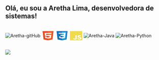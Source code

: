 ## Olá, eu sou a Aretha Lima, desenvolvedora de sistemas!  


<div style="display: inline_block"><br>

  <img align="center" alt="Aretha-gitHub" height="30" width="40" src="https://raw.githubusercontent.com/jmnote/z-icons/master/svg/github.svg">
  <img align="center" alt="Aretha-HTML" height="30" width="40" src="https://raw.githubusercontent.com/devicons/devicon/master/icons/html5/html5-original.svg">
  <img align="center" alt="Aretha-CSS" height="30" width="40" src="https://raw.githubusercontent.com/devicons/devicon/master/icons/css3/css3-original.svg">
  <img align="center" alt="Aretha-Js" height="30" width="40" src="https://raw.githubusercontent.com/devicons/devicon/master/icons/javascript/javascript-plain.svg">
  <img align="center" alt="Aretha-Java" height="30" width="40" src="https://raw.githubusercontent.com/jmnote/z-icons/master/svg/java.svg">
  <img align="center" alt="Aretha-Python" height="30" width="30" src="https://raw.githubusercontent.com/jmnote/z-icons/master/svg/python.svg">

</div>
  
  ##
 
<div> 
  <a href="https://www.linkedin.com/in/aretha-lima-giacon/" target="_blank"><img src="https://img.shields.io/badge/-LinkedIn-%230077B5?style=for-the-badge&logo=linkedin&logoColor=white" target="_blank"></a> 
</div>

   
  
  
